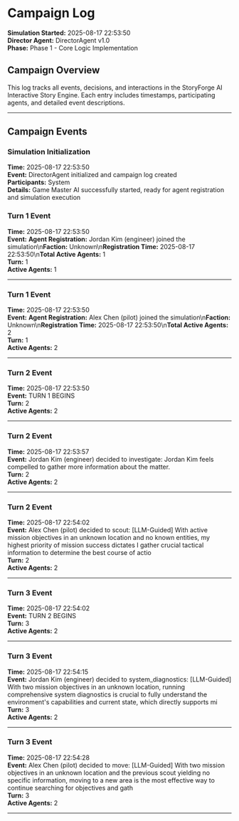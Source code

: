 # Campaign Log

**Simulation Started:** 2025-08-17 22:53:50  
**Director Agent:** DirectorAgent v1.0  
**Phase:** Phase 1 - Core Logic Implementation  

## Campaign Overview

This log tracks all events, decisions, and interactions in the StoryForge AI Interactive Story Engine.
Each entry includes timestamps, participating agents, and detailed event descriptions.

---

## Campaign Events

### Simulation Initialization
**Time:** 2025-08-17 22:53:50  
**Event:** DirectorAgent initialized and campaign log created  
**Participants:** System  
**Details:** Game Master AI successfully started, ready for agent registration and simulation execution


### Turn 1 Event
**Time:** 2025-08-17 22:53:50  
**Event:** **Agent Registration:** Jordan Kim (engineer) joined the simulation\n**Faction:** Unknown\n**Registration Time:** 2025-08-17 22:53:50\n**Total Active Agents:** 1  
**Turn:** 1  
**Active Agents:** 1  

---

### Turn 1 Event
**Time:** 2025-08-17 22:53:50  
**Event:** **Agent Registration:** Alex Chen (pilot) joined the simulation\n**Faction:** Unknown\n**Registration Time:** 2025-08-17 22:53:50\n**Total Active Agents:** 2  
**Turn:** 1  
**Active Agents:** 2  

---

### Turn 2 Event
**Time:** 2025-08-17 22:53:50  
**Event:** TURN 1 BEGINS  
**Turn:** 2  
**Active Agents:** 2  

---

### Turn 2 Event
**Time:** 2025-08-17 22:53:57  
**Event:** Jordan Kim (engineer) decided to investigate: Jordan Kim feels compelled to gather more information about the matter.  
**Turn:** 2  
**Active Agents:** 2  

---

### Turn 2 Event
**Time:** 2025-08-17 22:54:02  
**Event:** Alex Chen (pilot) decided to scout: [LLM-Guided] With active mission objectives in an unknown location and no known entities, my highest priority of mission success dictates I gather crucial tactical information to determine the best course of actio  
**Turn:** 2  
**Active Agents:** 2  

---

### Turn 3 Event
**Time:** 2025-08-17 22:54:02  
**Event:** TURN 2 BEGINS  
**Turn:** 3  
**Active Agents:** 2  

---

### Turn 3 Event
**Time:** 2025-08-17 22:54:15  
**Event:** Jordan Kim (engineer) decided to system_diagnostics: [LLM-Guided] With two mission objectives in an unknown location, running comprehensive system diagnostics is crucial to fully understand the environment's capabilities and current state, which directly supports mi  
**Turn:** 3  
**Active Agents:** 2  

---

### Turn 3 Event
**Time:** 2025-08-17 22:54:28  
**Event:** Alex Chen (pilot) decided to move: [LLM-Guided] With two mission objectives in an unknown location and the previous scout yielding no specific information, moving to a new area is the most effective way to continue searching for objectives and gath  
**Turn:** 3  
**Active Agents:** 2  

---
